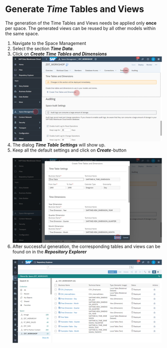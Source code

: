 # Generate <i>Time</i> Tables and Views
The generation of the Time Tables and Views needs be applied only <b>once</b> per space. The generated views can be reused by all other models within the same space.

1. Navigate to the Space Management
2. Select the section <b><i>Time Data</i></b>.
3. Click on <b><i>Create Time Tables and Dimensions</i></b>
  <br>![](/exercises/ex1/images/create_time_dimension_01.png)
4. The dialog <b><i>Time Table Settings</i></b> will show up.
5. Keep all the default settings and click on <b><i>Create</i></b>-button
  <br><br>![](/exercises/ex1/images/create_time_dimension_02.png)
6. After successful generation, the corresponding tables and views can be found on in the <i><b>Repository Explorer</b></i>
  <br><br>![](/exercises/ex1/images/create_time_dimension_04.png)
  

